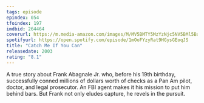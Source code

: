```yaml
---
tags: episode
epindex: 054
tfoindex: 197
imdbid: 264464
coverurl: https://m.media-amazon.com/images/M/MV5BMTY5MzYzNjc5NV5BMl5BanBnXkFtZTYwNTUyNTc2._V1_SY300_CR0,0,202,300_.jpg
spotifyurl: https://open.spotify.com/episode/1mOoFYzyRat9HGysGEoqJS
title: "Catch Me If You Can"
releasedate: 2003
rating: "8.1"
---
```


A true story about Frank Abagnale Jr. who, before his 19th birthday, successfully conned millions of dollars worth of checks as a Pan Am pilot, doctor, and legal prosecutor. An FBI agent makes it his mission to put him behind bars. But Frank not only eludes capture, he revels in the pursuit.